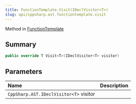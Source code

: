 ```yaml
---
title: FunctionTemplate.Visit(IDeclVisitor<T>)
slug: api/cppsharp.ast.functiontemplate.visit
---
```

Method in [FunctionTemplate](/api/cppsharp/ast/functiontemplate)

## Summary



```csharp
public override T Visit<T>(IDeclVisitor<T> visitor)
```

## Parameters

|Name|Description|
|:---|:---|
|`CppSharp.AST.IDeclVisitor<T>` visitor||

